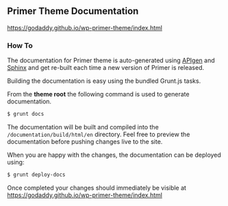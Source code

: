 ## Primer Theme Documentation

https://godaddy.github.io/wp-primer-theme/index.html

### How To

The documentation for Primer theme is auto-generated using [APIgen](http://www.apigen.org/) and [Sphinx](http://www.sphinx-doc.org/) and get re-built each time a new version of Primer is released.

Building the documentation is easy using the bundled Grunt.js tasks.

From the **theme root** the following command is used to generate documentation.

```bash
$ grunt docs
```

The documentation will be built and compiled into the `/documentation/build/html/en` directory. Feel free to preview the documentation before pushing changes live to the site.

When you are happy with the changes, the documentation can be deployed using:

```bash
$ grunt deploy-docs
```

Once completed your changes should immediately be visible at https://godaddy.github.io/wp-primer-theme/index.html
